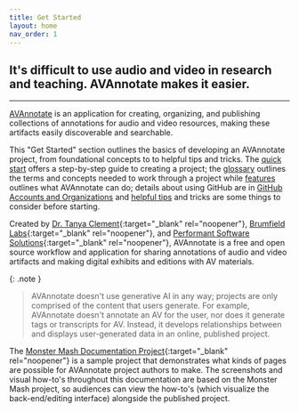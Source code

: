 ```yaml
---
title: Get Started
layout: home
nav_order: 1
---
```


## It's difficult to use audio and video in research and teaching. AVAnnotate makes it easier.
---
[AVAnnotate](https://av-annotate.org/) is an application for creating, organizing, and publishing collections of annotations for audio and video resources, making these artifacts easily discoverable and searchable.

This "Get Started" section outlines the basics of developing an AVAnnotate project, from foundational concepts to to helpful tips and tricks. The [quick start](https://avannotate.github.io/documentation/pages/quickstart/) offers a step-by-step guide to creating a project; the [glossary](https://avannotate.github.io/documentation/pages/glossary/) outlines the terms and concepts needed to work through a project while [features](https://avannotate.github.io/documentation/pages/features/) outlines what AVAnnotate can do; details about using GitHub are in [GitHub Accounts and Organizations](https://avannotate.github.io/documentation/pages/orgs/) and [helpful tips](https://avannotate.github.io/documentation/pages/tips/) and tricks are some things to consider before starting. 

Created by [Dr. Tanya Clement](https://tanyaclement.org/){:target="_blank" rel="noopener"}, [Brumfield Labs](https://www.brumfieldlabs.com/){:target="_blank" rel="noopener"}, and [Performant Software Solutions](https://www.performantsoftware.com/){:target="_blank" rel="noopener"}, AVAnnotate is a free and open source workflow and application for sharing annotations of audio and video artifacts and making digital exhibits and editions with AV materials.

{: .note }
> AVAnnotate doesn't use generative AI in any way; projects are only comprised of the content that users generate. For example, AVAnnotate doesn't annotate an AV for the user, nor does it generate tags or transcripts for AV. Instead, it develops relationships between and displays user-generated data in an online, published project. 

The [Monster Mash Documentation Project](https://avannotate.github.io/mm/){:target="_blank" rel="noopener"} is a sample project that demonstrates what kinds of pages are possible for AVAnnotate project authors to make. The screenshots and visual how-to's throughout this documentation are based on the Monster Mash project, so audiences can view the how-to's (which visualize the back-end/editing interface) alongside the published project. 
